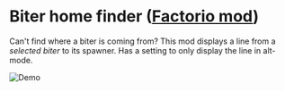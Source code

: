 # Biter home finder ([Factorio mod](https://mods.factorio.com/mod/rs-biter-home-finder))

Can't find where a biter is coming from? This mod displays a line from a *selected biter* to its spawner.
Has a setting to only display the line in alt-mode.

![Demo](https://assets-mod.factorio.com/assets/0c6280d5b488b8f0bd6092c21b77cfe57e13fa3f.png)
